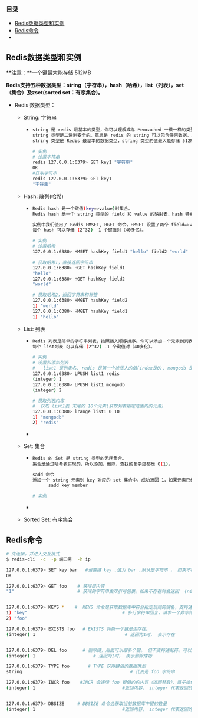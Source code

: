 ### 目录

- [Redis数据类型和实例](#Redis数据类型和实例)
- [Redis命令](#Redis命令)
- 



## Redis数据类型和实例

**注意：**一个键最大能存储 512MB

**Redis支持五种数据类型：string（字符串），hash（哈希），list（列表），set（集合）及zset(sorted set：有序集合)。**



- Redis 数据类型：

  - String: 字符串

    - ```bash
      string 是 redis 最基本的类型，你可以理解成与 Memcached 一模一样的类型，一个 key 对应一个 value。
      string 类型是二进制安全的。意思是 redis 的 string 可以包含任何数据。比如jpg图片或者序列化的对象。
      string 类型是 Redis 最基本的数据类型，string 类型的值最大能存储 512MB。
      
      # 实例
      # 设置字符串
      redis 127.0.0.1:6379> SET key1 "字符串"
      OK
      #获取字符串
      redis 127.0.0.1:6379> GET key1
      "字符串"
      ```

  - Hash: 散列(哈希)

    - ```bash
      Redis hash 是一个键值(key=>value)对集合。
      Redis hash 是一个 string 类型的 field 和 value 的映射表，hash 特别适合用于存储对象。
      
      实例中我们使用了 Redis HMSET, HGET 命令，HMSET 设置了两个 field=>value 对, HGET 获取对应 field 对应的 value。
      每个 hash 可以存储 (2^32) -1 个键值对（40多亿）。
      
      # 实例
      # 设置哈希
      127.0.0.1:6380> HMSET hashKey field1 "hello" field2 "world"
      
      # 获取哈希1，直接返回字符串
      127.0.0.1:6380> HGET hashKey field1
      "hello"
      127.0.0.1:6380> HGET hashKey field2
      "world"
      
      # 获取哈希2，返回字符串和标签
      127.0.0.1:6380> HMGET hashKey field2
      1) "world"
      127.0.0.1:6380> HMGET hashKey field1
      1) "hello"
      ```

  - List: 列表

    - ```bash
      Redis 列表是简单的字符串列表，按照插入顺序排序。你可以添加一个元素到列表的头部（左边）或者尾部（右边）。
      每个 list列表 可以存储 (2^32) -1 个键值对（40多亿）。
      
      # 实例
      # 设置和添加列表
      #   list1 是列表名, redis 是第一个被压入的值(index是0), mongodb 是第一个被压入的值(index是1)
      127.0.0.1:6380> LPUSH list1 redis
      (integer) 1
      127.0.0.1:6380> LPUSH list1 mongodb
      (integer) 2
      
      # 获取列表内容
      #  获取 list1表 末尾的 10个元素(获取列表指定范围内的元素)
      127.0.0.1:6380> lrange list1 0 10
      1) "mongodb"
      2) "redis"
      ```

    - 

  - Set: 集合

    - ```bash
      Redis 的 Set 是 string 类型的无序集合。
      集合是通过哈希表实现的，所以添加，删除，查找的复杂度都是 O(1)。
      
      sadd 命令
      添加一个 string 元素到 key 对应的 set 集合中，成功返回 1，如果元素已经在集合中返回 0。
      		sadd key member
      
      # 实例
      
      ```

    - 

  - Sorted Set: 有序集合





## Redis命令

```bash
# 先连接，并进入交互模式
$ redis-cli  -c  -p 端口号  -h ip

127.0.0.1:6379> SET key bar   #设置键 key ,值为 bar ,默认是字符串 ， 如果不存在就默认新增
OK

127.0.0.1:6379> GET foo    # 获得键内容
"1"                        # 获得的字符串由双引号包裹。如果不存在时会返回  (nil)  ,字符串回复


127.0.0.1:6379> KEYS *    #  KEYS 命令是获取数据库中符合指定规则的键名，支持通配符规则
1) "key"									# 多行字符串回复，请求一个非字符串类型键的元素列表时 会收到多行字符串回复。
2) "foo"

127.0.0.1:6379> EXISTS foo   # EXISTS 判断一个键是否存在。 
(integer) 1									 # 返回为1时， 表示存在


127.0.0.1:6379> DEL foo      # 删除键，后面可以跟多个键。 但不支持通配符。可以通过命令行来实现
(integer) 1		 	             # 返回为1时， 表示删除成功

127.0.0.1:6379> TYPE foo	   # TYPE 获得键值的数据类型
string										   # 代表是 foo 字符串

127.0.0.1:6379> INCR foo    #INCR 会递增 foo 键值的的内容（返回整数），原子操作
(integer) 1									#返回内容， integer 代表返回的是整数 ,整数回复


127.0.0.1:6379> DBSIZE     # DBSIZE 命令会获取当前数据库中键的数量
(integer) 1									#返回内容， integer 代表返回的是整数, 整数回复


```

